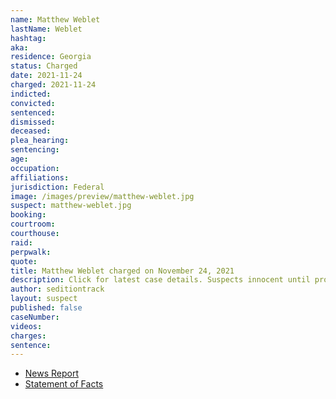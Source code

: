 ```yaml
---
name: Matthew Weblet
lastName: Weblet
hashtag:
aka:
residence: Georgia
status: Charged
date: 2021-11-24
charged: 2021-11-24
indicted:
convicted:
sentenced:
dismissed:
deceased:
plea_hearing:
sentencing:
age:
occupation:
affiliations:
jurisdiction: Federal
image: /images/preview/matthew-weblet.jpg
suspect: matthew-weblet.jpg
booking:
courtroom:
courthouse:
raid:
perpwalk:
quote:
title: Matthew Weblet charged on November 24, 2021
description: Click for latest case details. Suspects innocent until proven guilty.
author: seditiontrack
layout: suspect
published: false
caseNumber:
videos:
charges:
sentence:
---
```


- [News Report]()
- [Statement of Facts](https://extremism.gwu.edu/sites/g/files/zaxdzs2191/f/Matthew%20Jay%20Webler%20Statement%20of%20Facts.pdf)
